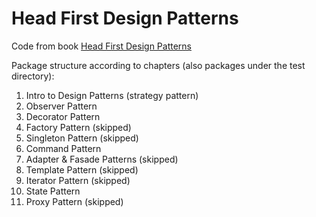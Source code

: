 # Head First Design Patterns

Code from book [Head First Design Patterns](https://www.oreilly.com/library/view/head-first-design/9781492077992/)  

Package structure according to chapters (also packages under the test directory):
1. Intro to Design Patterns (strategy pattern)
2. Observer Pattern
3. Decorator Pattern
4. Factory Pattern (skipped)
5. Singleton Pattern (skipped)
6. Command Pattern
7. Adapter & Fasade Patterns (skipped)
8. Template Pattern (skipped)
9. Iterator Pattern (skipped)
10. State Pattern
11. Proxy Pattern (skipped)

